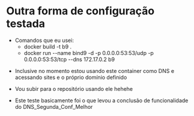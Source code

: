 # Outra forma de configuração testada

* Comandos que eu usei:
    * docker build -t b9 .
    * docker run --name bind9 -d -p 0.0.0.0:53:53/udp -p 0.0.0.0:53:53/tcp --dns 172.17.0.2 b9

- Inclusive no momento estou usando este container como DNS e acessando sites e o próprio domínio definido
- Vou subir para o repositório usando ele hehehe

- Este teste basicamente foi o que levou a conclusão de funcionalidade do DNS_Segunda_Conf_Melhor